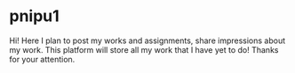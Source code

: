 # pnipu1
Hi! Here I plan to post my works and assignments, share impressions about my work. This platform will store all my work that I have yet to do! Thanks for your attention.
